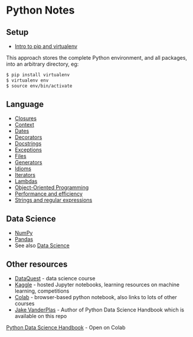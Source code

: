# Python Notes

## Setup

- [Intro to pip and virtualenv](https://www.dabapps.com/blog/introduction-to-pip-and-virtualenv-python/)

This approach stores the complete Python environment, and all packages, into an arbitrary directory, eg:

```bash
$ pip install virtualenv
$ virtualenv env
$ source env/bin/activate
```

## Language

- [Closures](./closures/)
- [Context](./context/)
- [Dates](./dates/)
- [Decorators](./decorators/)
- [Docstrings](./docstrings/)
- [Exceptions](./exceptions/)
- [Files](./files/)
- [Generators](./generators/)
- [Idioms](./idioms/)
- [Iterators](./iterators/)
- [Lambdas](./lambdas/)
- [Object-Oriented Programming](./oop/)
- [Performance and efficiency](./performance/)
- [Strings and regular expressions](./strings/)


## Data Science

- [NumPy](./numpy/)
- [Pandas](./pandas/)
- See also [Data Science](../datasci/)

## Other resources 
- [DataQuest](https://dataquest.io) - data science course
- [Kaggle](https://www.kaggle.com) - hosted Jupyter notebooks, learning resources on machine learning, competitions
- [Colab](https://colab.research.google.com/) - browser-based python notebook, also links to lots of other courses
- [Jake VanderPlas](https://github.com/jakevdp) - Author of Python Data Science Handbook which is available on this repo

[Python Data Science Handbook](https://colab.research.google.com/github/jakevdp/PythonDataScienceHandbook/blob/master/notebooks/00.00-Preface.ipynb) - Open on Colab

